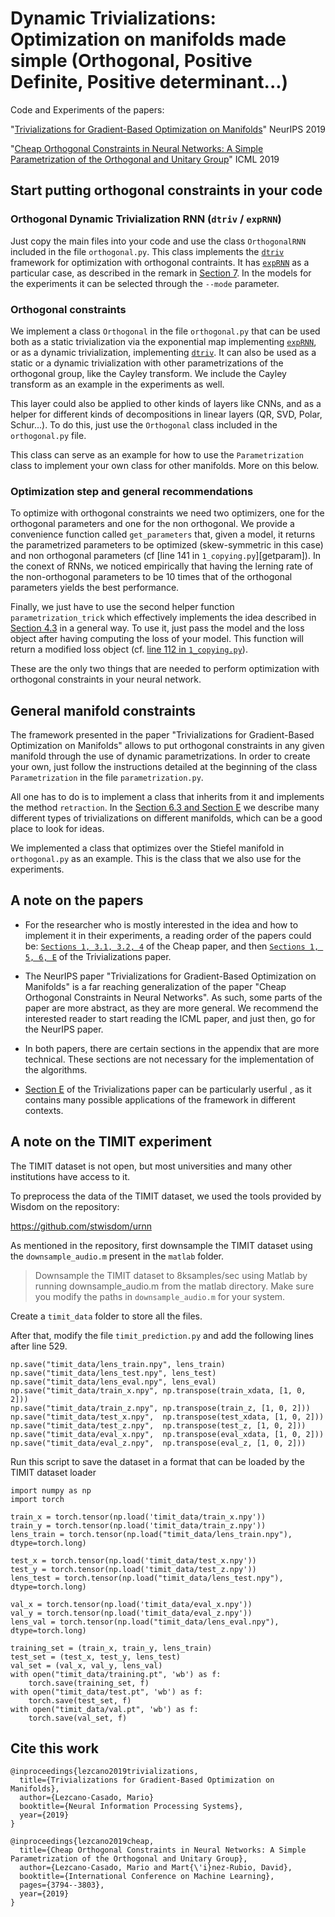# Dynamic Trivializations: Optimization on manifolds made simple (Orthogonal, Positive Definite, Positive determinant...)

Code and Experiments of the papers:

"[Trivializations for Gradient-Based Optimization on Manifolds][arxivtriv]" NeurIPS 2019

"[Cheap Orthogonal Constraints in Neural Networks: A Simple Parametrization of the Orthogonal and Unitary Group][arxivcheap]" ICML 2019

## Start putting orthogonal constraints in your code

### Orthogonal Dynamic Trivialization RNN (`dtriv` / `expRNN`)

Just copy the main files into your code and use the class `OrthogonalRNN` included in the file `orthogonal.py`. This class implements the [`dtriv`][arxivtriv] framework for optimization with orthogonal contraints. It has [`expRNN`][arxivcheap] as a particular case, as described in the remark in [Section 7][arxivtriv]. In the models for the experiments it can be selected through the `--mode` parameter.

### Orthogonal constraints

We implement a class `Orthogonal` in the file `orthogonal.py` that can be used both as a static trivialization via the exponential map implementing [`expRNN`][arxivcheap], or as a dynamic trivialization, implementing [`dtriv`][arxivtriv]. It can also be used as a static or a dynamic trivialization with other parametrizations of the orthogonal group, like the Cayley transform. We include the Cayley transform as an example in the experiments as well.

This layer could also be applied to other kinds of layers like CNNs, and as a helper for different kinds of decompositions in linear layers (QR, SVD, Polar, Schur...). To do this, just use the `Orthogonal` class included in the `orthogonal.py` file.

This class can serve as an example for how to use the `Parametrization` class to implement your own class for other manifolds. More on this below.

### Optimization step and general recommendations

To optimize with orthogonal constraints we need two optimizers, one for the orthogonal parameters and one for the non orthogonal. We provide a convenience function called `get_parameters` that, given a model, it returns the parametrized parameters to be optimized (skew-symmetric in this case) and non orthogonal parameters (cf [line 141 in `1_copying.py`][getparam]). In the conext of RNNs, we noticed empirically that having the lerning rate of the non-orthogonal parameters to be 10 times that of the orthogonal parameters yields the best performance.


Finally, we just have to use the second helper function `parametrization_trick` which effectively implements the idea described in [Section 4.3][arxivcheap] in a general way. To use it, just pass the model and the loss object after having computing the loss of your model. This function will return a modified loss object (cf. [line 112 in `1_copying.py`][paramtrick]).

These are the only two things that are needed to perform optimization with orthogonal constraints in your neural network.

## General manifold constraints
The framework presented in the paper "Trivializations for Gradient-Based Optimization on Manifolds" allows to put orthogonal constraints in any given manifold through the use of dynamic parametrizations. In order to create your own, just follow the instructions detailed at the beginning of the class `Parametrization` in the file `parametrization.py`.

All one has to do is to implement a class that inherits from it and implements the method `retraction`. In the [Section 6.3 and Section E][arxivtriv] we describe many different types of trivializations on different manifolds, which can be a good place to look for ideas.

We implemented a class that optimizes over the Stiefel manifold in `orthogonal.py` as an example. This is the class that we also use for the experiments.

## A note on the papers
- For the researcher who is mostly interested in the idea and how to implement it in their experiments, a reading order of the papers could be: [`Sections 1, 3.1, 3.2, 4`][arxivcheap] of the Cheap paper, and then [`Sections 1, 5, 6, E`][arxivtriv] of the Trivializations paper. 

- The NeurIPS paper "Trivializations for Gradient-Based Optimization on Manifolds" is a far reaching generalization of the paper "Cheap Orthogonal Constraints in Neural Networks". As such, some parts of the paper are more abstract, as they are more general. We recommend the interested reader to start reading the ICML paper, and just then, go for the NeurIPS paper. 

- In both papers, there are certain sections in the appendix that are more technical. These sections are not necessary for the implementation of the algorithms.

- [Section E][arxivtriv] of the Trivializations paper can be particularly userful , as it contains many possible applications of the framework in different contexts.

## A note on the TIMIT experiment
The TIMIT dataset is not open, but most universities and many other institutions have access to it.

To preprocess the data of the TIMIT dataset, we used the tools provided by Wisdom on the repository:

https://github.com/stwisdom/urnn

As mentioned in the repository, first downsample the TIMIT dataset using the `downsample_audio.m` present in the `matlab` folder.

> Downsample the TIMIT dataset to 8ksamples/sec using Matlab by running downsample_audio.m from the matlab directory. Make sure you modify the paths in `downsample_audio.m` for your system.

Create a `timit_data` folder to store all the files.

After that, modify the file `timit_prediction.py` and add the following lines after line 529.

    np.save("timit_data/lens_train.npy", lens_train)
    np.save("timit_data/lens_test.npy", lens_test)
    np.save("timit_data/lens_eval.npy", lens_eval)
    np.save("timit_data/train_x.npy", np.transpose(train_xdata, [1, 0, 2]))
    np.save("timit_data/train_z.npy", np.transpose(train_z, [1, 0, 2]))
    np.save("timit_data/test_x.npy",  np.transpose(test_xdata, [1, 0, 2]))
    np.save("timit_data/test_z.npy",  np.transpose(test_z, [1, 0, 2]))
    np.save("timit_data/eval_x.npy",  np.transpose(eval_xdata, [1, 0, 2]))
    np.save("timit_data/eval_z.npy",  np.transpose(eval_z, [1, 0, 2]))

Run this script to save the dataset in a format that can be loaded by the TIMIT dataset loader

    import numpy as np
    import torch

    train_x = torch.tensor(np.load('timit_data/train_x.npy'))
    train_y = torch.tensor(np.load('timit_data/train_z.npy'))
    lens_train = torch.tensor(np.load("timit_data/lens_train.npy"), dtype=torch.long)

    test_x = torch.tensor(np.load('timit_data/test_x.npy'))
    test_y = torch.tensor(np.load('timit_data/test_z.npy'))
    lens_test = torch.tensor(np.load("timit_data/lens_test.npy"), dtype=torch.long)

    val_x = torch.tensor(np.load('timit_data/eval_x.npy'))
    val_y = torch.tensor(np.load('timit_data/eval_z.npy'))
    lens_val = torch.tensor(np.load("timit_data/lens_eval.npy"), dtype=torch.long)

    training_set = (train_x, train_y, lens_train)
    test_set = (test_x, test_y, lens_test)
    val_set = (val_x, val_y, lens_val)
    with open("timit_data/training.pt", 'wb') as f:
        torch.save(training_set, f)
    with open("timit_data/test.pt", 'wb') as f:
        torch.save(test_set, f)
    with open("timit_data/val.pt", 'wb') as f:
        torch.save(val_set, f)

## Cite this work

    @inproceedings{lezcano2019trivializations,
      title={Trivializations for Gradient-Based Optimization on Manifolds},
      author={Lezcano-Casado, Mario}
      booktitle={Neural Information Processing Systems},
      year={2019}
    }

    @inproceedings{lezcano2019cheap,
      title={Cheap Orthogonal Constraints in Neural Networks: A Simple Parametrization of the Orthogonal and Unitary Group},
      author={Lezcano-Casado, Mario and Mart{\'i}nez-Rubio, David},
      booktitle={International Conference on Machine Learning},
      pages={3794--3803},
      year={2019}
    }

[arxivtriv]: https://arxiv.org/abs/1909.09501
[arxivcheap]: https://arxiv.org/abs/1901.08428
[paramtrick]: https://github.com/Lezcano/expRNN/blob/master/1_copying.py#L112
[parameters]: https://github.com/Lezcano/expRNN/blob/master/1_copying.py#L141
